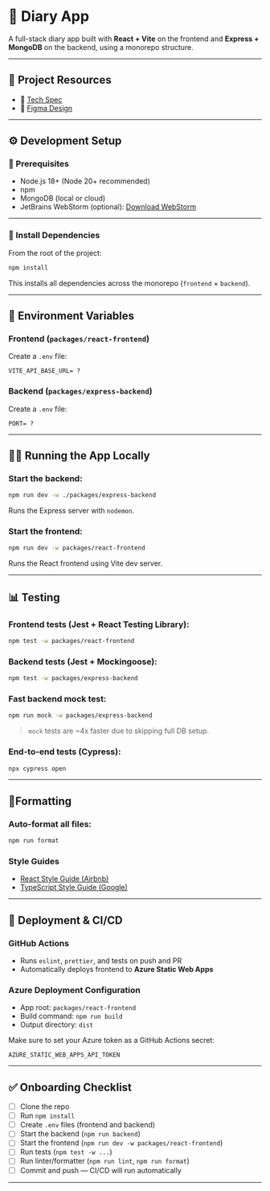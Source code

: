 # 📝 Diary App

A full-stack diary app built with **React + Vite** on the frontend and **Express + MongoDB** on the backend, using a
monorepo structure.

---

## 📜 Project Resources

* 📄 [Tech Spec](https://docs.google.com/document/d/1FO5PcL_R236KUmY901Lc4h92SAoSIxJIAkwF5WplnZo/edit?usp=sharing)
* 🎨 [Figma Design](https://www.figma.com/design/N8Q00w6TLsnGxO5LXaWV52/diaryPrototype?node-id=2-3&t=cDieDvGjqWhkkp8W-1)

---

## ⚙️ Development Setup

### 🧹 Prerequisites

* Node.js 18+ (Node 20+ recommended)
* npm
* MongoDB (local or cloud)
* JetBrains WebStorm (optional): [Download WebStorm](https://www.jetbrains.com/webstorm/download/#section=mac)

---

### 📆 Install Dependencies

From the root of the project:

```bash
npm install
```

This installs all dependencies across the monorepo (`frontend` + `backend`).

---

## 🔐 Environment Variables

### Frontend (`packages/react-frontend`)

Create a `.env` file:

```env
VITE_API_BASE_URL= ?
```

### Backend (`packages/express-backend`)

Create a `.env` file:

```env
PORT= ?
```

---

## 🧑‍💼 Running the App Locally

### Start the backend:

```bash
npm run dev -w ./packages/express-backend
```

Runs the Express server with `nodemon`.

### Start the frontend:

```bash
npm run dev -w packages/react-frontend
```

Runs the React frontend using Vite dev server.

---

## 📊 Testing

### Frontend tests (Jest + React Testing Library):

```bash
npm test -w packages/react-frontend
```

### Backend tests (Jest + Mockingoose):

```bash
npm test -w packages/express-backend
```

### Fast backend mock test:

```bash
npm run mock -w packages/express-backend
```

> `mock` tests are \~4x faster due to skipping full DB setup.

### End-to-end tests (Cypress):

```bash
npx cypress open
```

---

## 🧹Formatting

### Auto-format all files:

```bash
npm run format
```

### Style Guides

* [React Style Guide (Airbnb)](https://airbnb.io/javascript/react/)
* [TypeScript Style Guide (Google)](https://google.github.io/styleguide/tsguide.html)

---

## 🚀 Deployment & CI/CD

### GitHub Actions

* Runs `eslint`, `prettier`, and tests on push and PR
* Automatically deploys frontend to **Azure Static Web Apps**

### Azure Deployment Configuration

* App root: `packages/react-frontend`
* Build command: `npm run build`
* Output directory: `dist`

Make sure to set your Azure token as a GitHub Actions secret:

```env
AZURE_STATIC_WEB_APPS_API_TOKEN
```

---

## ✅ Onboarding Checklist

* [ ] Clone the repo
* [ ] Run `npm install`
* [ ] Create `.env` files (frontend and backend)
* [ ] Start the backend (`npm run backend`)
* [ ] Start the frontend (`npm run dev -w packages/react-frontend`)
* [ ] Run tests (`npm test -w ...`)
* [ ] Run linter/formatter (`npm run lint`, `npm run format`)
* [ ] Commit and push — CI/CD will run automatically

---

```
```
